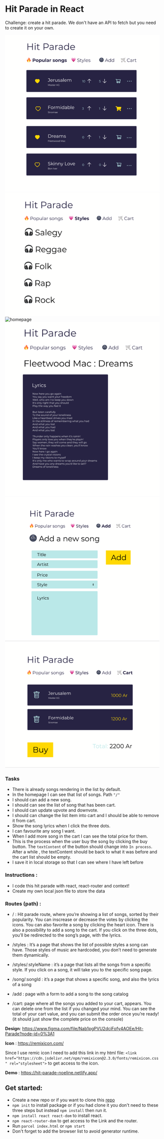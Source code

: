 # Hit Parade in React

 Challenge: create a hit parade. We don't have an API to fetch but you need to create it on your own.

![homepage](./assets/homepage-popular-song.png)
![homepage](./assets/styles.png)
![homepage](./assets/styles/stylename.png)
![homepage](./assets/lyrics.png)
![homepage](./assets/add.png)
![homepage](./assets/cart.png)


 ### Tasks
 - There is already songs rendering in the list by default.
 - In the homepage I can see that list of songs. Path `"/"`
 - I should can add a new song.
 - I should can see the list of song that has been cart.
 - I should can update upvote and downvote.
 - I should can change the list item into cart and I should be able to remove it from cart.
 - Show the song lyrics when I click the three dots.
 - I can favourite any song I want.
 - When I add more song in the cart I can see the total price for them.
 - This is the process when the user buy the song by clicking the buy button. The `textContent` of the button should change into `In process`. After a while , the textContent should be back to what it was before and the cart list should be empty.
- I save it in local storage so that I can see where I have left before

 ### Instructions : 
 - I code this hit parade with react, react-router and context!
 - Create my own local json file to store the data

 ### Routes (path) : 

- / : Hit parade route, where you’re showing a list of songs, sorted by their popularity. You can inscrease or decrease the votes by clicking the icons. You can also favorite a song by clicking the heart icon. There is also a possibility to add a song to the cart. If you click on the three dots, you’ll be redirected to the song’s page, with the lyrics.

- /styles : It’s a page that shows the list of possible styles a song can have. Those styles of music are hardcoded, you don’t need to generate them dynamically.

- /styles/:styleName : it’s a page that lists all the songs from a specific style. If you click on a song, it will take you to the specific song page.

- /song/:songId : it’s a page that shows a specific song, and also the lyrics of a song

- /add : page with a form to add a song to the song catalog

- /cart: page where all the songs you added to your cart, appears. You can delete one from the list if you changed your mind. You can see the total of your cart value, and you can submit the order once you’re ready! (it should just show the complete price on the console)


**Design**: https://www.figma.com/file/Nab1pgPVU2dciFofy4AOEe/Hit-Parade?node-id=0%3A1

**Icon** : https://remixicon.com/

Since I use remic icon I need to add this link in my html file: `<link href="https://cdn.jsdelivr.net/npm/remixicon@2.3.0/fonts/remixicon.css" rel="stylesheet">` to get access to the icon.

**Demo** : https://hit-parade-noeline.netlify.app/


 ## Get started:

- Create a new repo or if you want to clone this [repo](https://github.com/vakodrazan/hit-parade-react)
- `npm init` to install package or if you had clone it you don't need to these three steps but instead `npm install` then run it.
- `npm install react react-dom` to install react.
- `npm react-router-dom` to get access to the Link and the router.
- Run `parcel index.html` or `npm start`
- Don't forget to add the browser list to avoid generator runtime.
